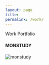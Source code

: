 ```yaml
---
layout: page
title:
permalink: /work/
---
```


Work Portfolio

#### MONSTUDY

![monstudy](http://manhyuk.github.com/manhyuk.github.io/images/mon1.png)
